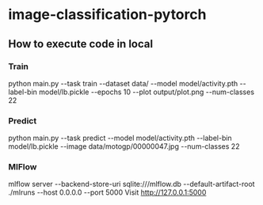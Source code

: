 # image-classification-pytorch

## How to execute code in local

### Train
python main.py --task train --dataset data/ --model model/activity.pth --label-bin model/lb.pickle --epochs 10 --plot output/plot.png --num-classes 22


### Predict 
python main.py --task predict --model model/activity.pth --label-bin model/lb.pickle --image data/motogp/00000047.jpg --num-classes 22

### MlFlow 
mlflow server --backend-store-uri sqlite:///mlflow.db --default-artifact-root ./mlruns --host 0.0.0.0 --port 5000
Visit http://127.0.0.1:5000

